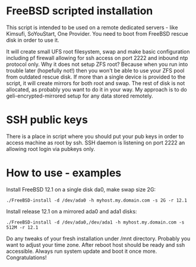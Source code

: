 # FreeBSD scripted installation

This script is intended to be used on a remote dedicated servers - like Kimsufi, SoYouStart, One Provider.
You need to boot from FreeBSD rescue disk in order to use it.

It will create small UFS root filesystem, swap and make basic configuration including pf firewall allowing for ssh access on port 2222 and inbound ntp protocol only. Why it does not setup ZFS root? Because when you run into trouble later (hopefully not!) then you won't be able to use your ZFS pool from outdated rescue disk. If more than a single device is provided to the script, it will create mirrors for both root and swap. The rest of disk is not allocated, as probably you want to do it in your way. My approach is to do geli-encrypted-mirrored setup for any data stored remotely.

# SSH public keys
There is a place in script where you should put your pub keys in order to access machine as root by ssh.
SSH daemon is listening on port 2222 an allowing root login via pubkeys only.

# How to use - examples
Install FreeBSD 12.1 on a single disk da0, make swap size 2G:
```
./FreeBSD-install -d /dev/ada0 -h myhost.my.domain.com -s 2G -r 12.1
```
Install release 12.1 on a mirrored ada0 and ada1 disks:
```
./FreeBSD-install -d /dev/ada0,/dev/ada1 -h myhost.my.domain.com -s 512M -r 12.1
```

Do any tweaks of your fresh installation under /mnt directory. Probably you want to adjust your time zone. After reboot host should be ready and ssh accessible.
Always run system update and boot it once more. Congratulations!
